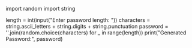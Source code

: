 import random
import string

length = int(input("Enter password length: "))
characters = string.ascii_letters + string.digits + string.punctuation
password = ''.join(random.choice(characters) for _ in range(length))
print("Generated Password:", password)
